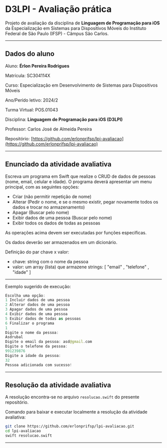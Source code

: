 # D3LPI - Avaliação prática

Projeto de avaliação da disciplina de **Linguagem de Programação para iOS** da Especialização em Sistemas para Dispositivos Móveis do Instituto Federal de São Paulo (IFSP) - Câmpus São Carlos.

---

## Dados do aluno

Aluno: **Érlon Pereira Rodrigues**

Matrícula: SC304114X

Curso: Especialização em Desenvolvimento de Sistemas para Dispositivos Móveis

Ano/Perído letivo: 2024/2

Turma Virtual: POS.01043

Disciplina: **Linguagem de Programação para iOS (D3LPI)**

Professor: Carlos José de Almeida Pereira

Repositório: [https://github.com/erlonprifsp/lpi-avaliacao](https://github.com/erlonprifsp/lpi-avaliacao)

---

## Enunciado da atividade avaliativa

Escreva um programa em Swift que realize o CRUD de dados de pessoas (nome, email, celular e idade).
O programa deverá apresentar um menu principal, com as seguintes opções:

- Criar (não permitir repetição de nome)
- Alterar (Pedir o nome, e se o mesmo existir, pegar novamente todos os dados e trocar no armazenamento)
- Apagar (Buscar pelo nome)
- Exibir dados de uma pessoa (Buscar pelo nome)
- Exibir todos os dados de todas as pessoas

As operações acima devem ser executadas por funções específicas.

Os dados deverão ser armazenados em um dicionário.

Definição do par chave x valor:

- chave: string com o nome da pessoa
- valor: um array (lista) que armazene strings: [ "email" , "telefone" , "idade" ]

---

Exemplo sugerido de execução:

```swift
Escolha uma opção:
1 Incluir dados de uma pessoa
2 Alterar dados de uma pessoa
3 Apagar dados de uma pessoa
4 Exibir dados de uma pessoa
5 Exibir dados de todas as pessoas
6 Finalizar o programa
1
Digite o nome da pessoa:
Asdrubal
Digite o email da pessoa: asd@gmail.com
Digite o telefone da pessoa:
991239876
Digite a idade da pessoa:
32
Pessoa adicionada com sucesso!
```

---

## Resolução da atividade avaliativa

A resolução encontra-se no arquivo `resolucao.swift` do presente repositório.

Comando para baixar e executar localmente a resolução da atividade avaliativa:

```bash
git clone https://github.com/erlonprifsp/lpi-avaliacao.git
cd lpi-avaliacao
swift resolucao.swift
```

---
